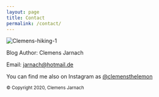 ```yaml
---
layout: page
title: Contact
permalink: /contact/
---
```


![Clemens-hiking-1](/assets/img/clemes-hiking-1.png)

Blog Author: Clemens Jarnach

Email: jarnach@hotmail.de

You can find me also on Instagram as [@clemensthelemon](https://www.instagram.com/clemensthelemon/)


 <footer> <small>&copy; Copyright 2020, Clemens Jarnach</small> </footer>

